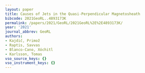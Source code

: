 ```yaml
---
layout: paper
title: Causes of Jets in the Quasi-Perpendicular Magnetosheath
bibcode: 2021GeoRL..4893173K
permalink: /papers/2021/GeoRL/2021GeoRL%2E%2E4893173K/
year: '2021'
journal_abbrev: GeoRL
authors:
- Kajdič, Primož
- Raptis, Savvas
- Blanco-Cano, Xóchitl
- Karlsson, Tomas
vso_source_keys: {}
vso_instrument_keys: {}
---
```

